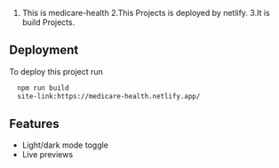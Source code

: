 1. This is medicare-health
   2.This Projects is deployed by netlify.
   3.It is build Projects.

## Deployment

To deploy this project run

```bash
  npm run build
  site-link:https://medicare-health.netlify.app/
```

## Features

- Light/dark mode toggle
- Live previews
